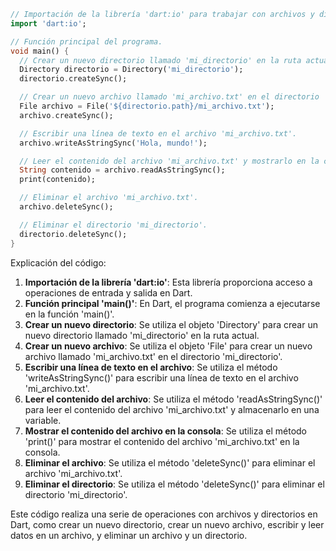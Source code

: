 ```dart
// Importación de la librería 'dart:io' para trabajar con archivos y directorios.
import 'dart:io';

// Función principal del programa.
void main() {
  // Crear un nuevo directorio llamado 'mi_directorio' en la ruta actual.
  Directory directorio = Directory('mi_directorio');
  directorio.createSync();

  // Crear un nuevo archivo llamado 'mi_archivo.txt' en el directorio 'mi_directorio'.
  File archivo = File('${directorio.path}/mi_archivo.txt');
  archivo.createSync();

  // Escribir una línea de texto en el archivo 'mi_archivo.txt'.
  archivo.writeAsStringSync('Hola, mundo!');

  // Leer el contenido del archivo 'mi_archivo.txt' y mostrarlo en la consola.
  String contenido = archivo.readAsStringSync();
  print(contenido);

  // Eliminar el archivo 'mi_archivo.txt'.
  archivo.deleteSync();

  // Eliminar el directorio 'mi_directorio'.
  directorio.deleteSync();
}
```

Explicación del código:

1. **Importación de la librería 'dart:io'**: Esta librería proporciona acceso a operaciones de entrada y salida en Dart.
2. **Función principal 'main()'**: En Dart, el programa comienza a ejecutarse en la función 'main()'.
3. **Crear un nuevo directorio**: Se utiliza el objeto 'Directory' para crear un nuevo directorio llamado 'mi_directorio' en la ruta actual.
4. **Crear un nuevo archivo**: Se utiliza el objeto 'File' para crear un nuevo archivo llamado 'mi_archivo.txt' en el directorio 'mi_directorio'.
5. **Escribir una línea de texto en el archivo**: Se utiliza el método 'writeAsStringSync()' para escribir una línea de texto en el archivo 'mi_archivo.txt'.
6. **Leer el contenido del archivo**: Se utiliza el método 'readAsStringSync()' para leer el contenido del archivo 'mi_archivo.txt' y almacenarlo en una variable.
7. **Mostrar el contenido del archivo en la consola**: Se utiliza el método 'print()' para mostrar el contenido del archivo 'mi_archivo.txt' en la consola.
8. **Eliminar el archivo**: Se utiliza el método 'deleteSync()' para eliminar el archivo 'mi_archivo.txt'.
9. **Eliminar el directorio**: Se utiliza el método 'deleteSync()' para eliminar el directorio 'mi_directorio'.

Este código realiza una serie de operaciones con archivos y directorios en Dart, como crear un nuevo directorio, crear un nuevo archivo, escribir y leer datos en un archivo, y eliminar un archivo y un directorio.